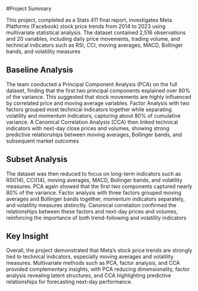 #Project Summary

This project, completed as a Stats 411 final report, investigates Meta Platforms (Facebook) stock price trends from 2014 to 2023 using multivariate statistical analysis. The dataset contained 2,516 observations and 20 variables, including daily price movements, trading volume, and technical indicators such as RSI, CCI, moving averages, MACD, Bollinger bands, and volatility measures

## Baseline Analysis
The team conducted a Principal Component Analysis (PCA) on the full dataset, finding that the first two principal components explained over 80% of the variance. This suggested that stock movements are highly influenced by correlated price and moving average variables. Factor Analysis with two factors grouped most technical indicators together while separating volatility and momentum indicators, capturing about 80% of cumulative variance. A Canonical Correlation Analysis (CCA) then linked technical indicators with next-day close prices and volumes, showing strong predictive relationships between moving averages, Bollinger bands, and subsequent market outcomes

## Subset Analysis

The dataset was then reduced to focus on long-term indicators such as RSI(14), CCI(14), moving averages, MACD, Bollinger bands, and volatility measures. PCA again showed that the first two components captured nearly 80% of the variance. Factor analysis with three factors grouped moving averages and Bollinger bands together, momentum indicators separately, and volatility measures distinctly. Canonical correlation confirmed the relationships between these factors and next-day prices and volumes, reinforcing the importance of both trend-following and volatility indicators

## Key Insight

Overall, the project demonstrated that Meta’s stock price trends are strongly tied to technical indicators, especially moving averages and volatility measures. Multivariate methods such as PCA, factor analysis, and CCA provided complementary insights, with PCA reducing dimensionality, factor analysis revealing latent structures, and CCA highlighting predictive relationships for forecasting next-day performance.
